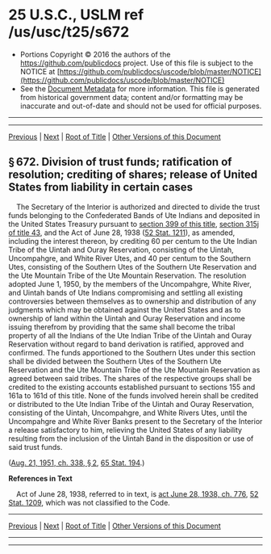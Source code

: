 ---
---

# 25 U.S.C., USLM ref /us/usc/t25/s672

* Portions Copyright © 2016 the authors of the https://github.com/publicdocs project.
  Use of this file is subject to the NOTICE at [https://github.com/publicdocs/uscode/blob/master/NOTICE](https://github.com/publicdocs/uscode/blob/master/NOTICE)
* See the [Document Metadata](././../../../../..//README.md) for more information.
  This file is generated from historical government data; content and/or formatting may be inaccurate and out-of-date and should not be used for official purposes.

----------
----------

[Previous](./../../../../..//us/usc/t25/ch14/schXXVII/m__us_usc_t25_s671.md) | [Next](./../../../../..//us/usc/t25/ch14/schXXVII/m__us_usc_t25_s673.md) | [Root of Title](./../../../../../) | [Other Versions of this Document](https://publicdocs.github.io/go/links?ns=uslm&ref=%2Fus%2Fusc%2Ft25%2Fs672)

## § 672. Division of trust funds; ratification of resolution; crediting of shares; release of United States from liability in certain cases

    The Secretary of the Interior is authorized and directed to divide the trust funds belonging to the Confederated Bands of Ute Indians and deposited in the United States Treasury pursuant to [section 399 of this title][/us/usc/t25/s399], [section 315j of title 43][/us/usc/t43/s315j], and the Act of June 28, 1938 ([52 Stat. 1211][/us/stat/52/1211]), as amended, including the interest thereon, by crediting 60 per centum to the Ute Indian Tribe of the Uintah and Ouray Reservation, consisting of the Uintah, Uncompahgre, and White River Utes, and 40 per centum to the Southern Utes, consisting of the Southern Utes of the Southern Ute Reservation and the Ute Mountain Tribe of the Ute Mountain Reservation. The resolution adopted June 1, 1950, by the members of the Uncompahgre, White River, and Uintah bands of Ute Indians compromising and settling all existing controversies between themselves as to ownership and distribution of any judgments which may be obtained against the United States and as to ownership of land within the Uintah and Ouray Reservation and income issuing therefrom by providing that the same shall become the tribal property of all the Indians of the Ute Indian Tribe of the Uintah and Ouray Reservation without regard to band derivation is ratified, approved and confirmed. The funds apportioned to the Southern Utes under this section shall be divided between the Southern Utes of the Southern Ute Reservation and the Ute Mountain Tribe of the Ute Mountain Reservation as agreed between said tribes. The shares of the respective groups shall be credited to the existing accounts established pursuant to sections 155 and 161a to 161d of this title. None of the funds involved herein shall be credited or distributed to the Ute Indian Tribe of the Uintah and Ouray Reservation, consisting of the Uintah, Uncompahgre, and White Rivers Utes, until the Uncompahgre and White River Banks present to the Secretary of the Interior a release satisfactory to him, relieving the United States of any liability resulting from the inclusion of the Uintah Band in the disposition or use of said trust funds.

([Aug. 21, 1951, ch. 338, § 2][/us/act/1951-08-21/ch338/s2], [65 Stat. 194][/us/stat/65/194].)

 __References in Text__ 

    Act of June 28, 1938, referred to in text, is [act June 28, 1938, ch. 776][/us/act/1938-06-28/ch776], [52 Stat. 1209][/us/stat/52/1209], which was not classified to the Code.

----------

[Previous](./../../../../..//us/usc/t25/ch14/schXXVII/m__us_usc_t25_s671.md) | [Next](./../../../../..//us/usc/t25/ch14/schXXVII/m__us_usc_t25_s673.md) | [Root of Title](./../../../../../) | [Other Versions of this Document](https://publicdocs.github.io/go/links?ns=uslm&ref=%2Fus%2Fusc%2Ft25%2Fs672)

----------
----------

[/us/usc/t25/s399]: https://publicdocs.github.io/go/links?ns=uslm&ref=%2Fus%2Fusc%2Ft25%2Fs399
[/us/usc/t43/s315j]: https://publicdocs.github.io/go/links?ns=uslm&ref=%2Fus%2Fusc%2Ft43%2Fs315j
[/us/stat/52/1211]: https://publicdocs.github.io/go/links?ns=uslm&ref=%2Fus%2Fstat%2F52%2F1211
[/us/act/1951-08-21/ch338/s2]: https://publicdocs.github.io/go/links?ns=uslm&ref=%2Fus%2Fact%2F1951-08-21%2Fch338%2Fs2
[/us/stat/65/194]: https://publicdocs.github.io/go/links?ns=uslm&ref=%2Fus%2Fstat%2F65%2F194
[/us/act/1938-06-28/ch776]: https://publicdocs.github.io/go/links?ns=uslm&ref=%2Fus%2Fact%2F1938-06-28%2Fch776
[/us/stat/52/1209]: https://publicdocs.github.io/go/links?ns=uslm&ref=%2Fus%2Fstat%2F52%2F1209


